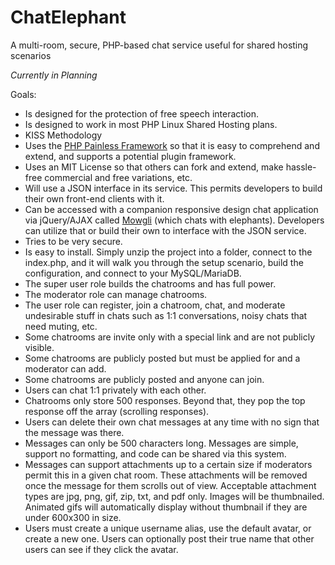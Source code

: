 # ChatElephant
A multi-room, secure, PHP-based chat service useful for shared hosting scenarios

_Currently in Planning_

Goals:

* Is designed for the protection of free speech interaction.
* Is designed to work in most PHP Linux Shared Hosting plans.
* KISS Methodology
* Uses the [PHP Painless Framework](https://github.com/volomike/painless) so that it is easy to comprehend and extend, and supports a potential plugin framework.
* Uses an MIT License so that others can fork and extend, make hassle-free commercial and free variations, etc.
* Will use a JSON interface in its service. This permits developers to build their own front-end clients with it.
* Can be accessed with a companion responsive design chat application via jQuery/AJAX called [Mowgli](https://github.com/volomike/Mowgli) (which chats with elephants). Developers can utilize that or build their own to interface with the JSON service.
* Tries to be very secure.
* Is easy to install. Simply unzip the project into a folder, connect to the index.php, and it will walk you through the setup scenario, build the configuration, and connect to your MySQL/MariaDB.
* The super user role builds the chatrooms and has full power.
* The moderator role can manage chatrooms.
* The user role can register, join a chatroom, chat, and moderate undesirable stuff in chats such as 1:1 conversations, noisy chats that need muting, etc.
* Some chatrooms are invite only with a special link and are not publicly visible.
* Some chatrooms are publicly posted but must be applied for and a moderator can add.
* Some chatrooms are publicly posted and anyone can join.
* Users can chat 1:1 privately with each other.
* Chatrooms only store 500 responses. Beyond that, they pop the top response off the array (scrolling responses).
* Users can delete their own chat messages at any time with no sign that the message was there.
* Messages can only be 500 characters long. Messages are simple, support no formatting, and code can be shared via this system.
* Messages can support attachments up to a certain size if moderators permit this in a given chat room. These attachments will be removed once the message for them scrolls out of view. Acceptable attachment types are jpg, png, gif, zip, txt, and pdf only. Images will be thumbnailed. Animated gifs will automatically display without thumbnail if they are under 600x300 in size.
* Users must create a unique username alias, use the default avatar, or create a new one. Users can optionally post their true name that other users can see if they click the avatar.






